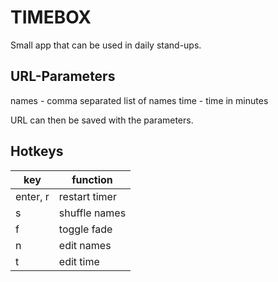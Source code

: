 # TIMEBOX

Small app that can be used in daily stand-ups. 

## URL-Parameters

names       - comma separated list of names
time        - time in minutes

URL can then be saved with the parameters.

## Hotkeys

| key      | function      |
| -------- | ------------- |
| enter, r | restart timer |
| s        | shuffle names |
| f        | toggle fade   |
| n        | edit names    |
| t        | edit time     |


